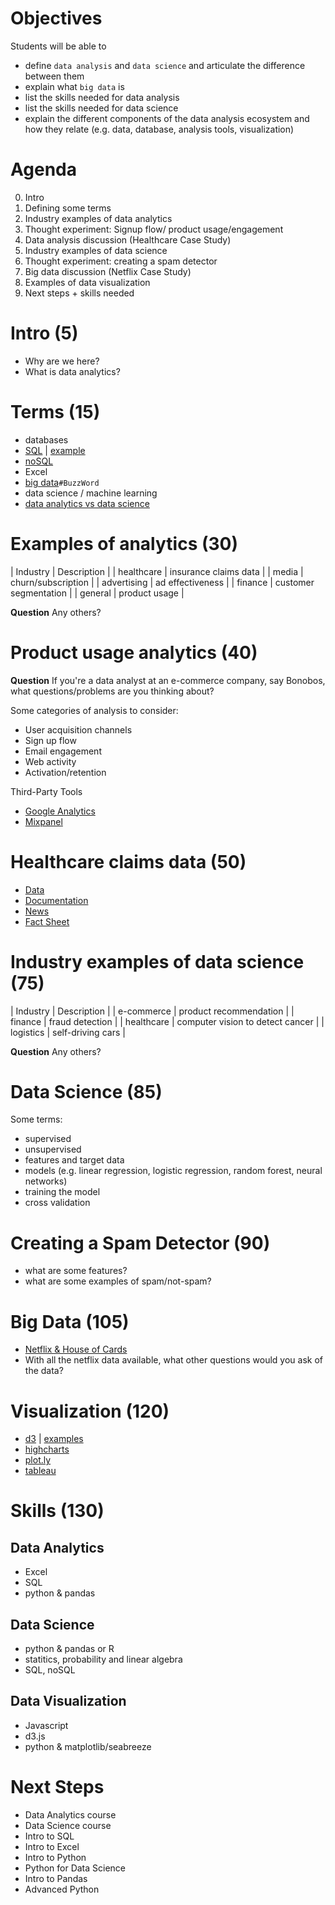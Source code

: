 # Objectives
Students will be able to
- define `data analysis` and `data science` and articulate the difference between them
- explain what `big data` is
- list the skills needed for data analysis
- list the skills needed for data science
- explain the different components of the data analysis ecosystem and how they relate (e.g. data, database, analysis tools, visualization)

# Agenda
0. Intro
1. Defining some terms
2. Industry examples of data analytics
3. Thought experiment: Signup flow/ product usage/engagement
3. Data analysis discussion (Healthcare Case Study)
4. Industry examples of data science
5. Thought experiment: creating a spam detector
6. Big data discussion (Netflix Case Study)
7. Examples of data visualization
8. Next steps + skills needed

# Intro (5)
- Why are we here?
- What is data analytics?

# Terms (15)
- databases
- [SQL](http://support.sas.com/documentation/cdl/en/sqlproc/63043/HTML/default/images/proc-sql-ex3a.png) | [example](https://upload.wikimedia.org/wikipedia/en/8/87/Sql_query1.png)
- [noSQL](https://www.mongodb.com/nosql-explained)
- Excel
- [big data](http://www.sas.com/en_us/insights/big-data/what-is-big-data.html)`#BuzzWord`
- data science / machine learning
- [data analytics vs data science](http://qr.ae/RwB5Yd)

# Examples of analytics (30)

|  Industry     |  Description                                |
|  healthcare   |  insurance claims data                      |
|  media        |  churn/subscription                         |
|  advertising  |  ad effectiveness                           |
|  finance      |  customer segmentation                      |
|  general      |  product usage                              |

**Question** Any others?

# Product usage analytics (40)
**Question** If you're a data analyst at an e-commerce company, say Bonobos, what questions/problems are you thinking about?

Some categories of analysis to consider:
- User acquisition channels
- Sign up flow
- Email engagement
- Web activity
- Activation/retention

Third-Party Tools
- [Google Analytics](https://www.google.com/analytics/standard/)
- [Mixpanel](https://mixpanel.com/engagement/)

# Healthcare claims data (50)
- [Data](https://docs.google.com/spreadsheets/d/1xB5KMLhb0ETkowUzBV6EQho9DVpzP-o0By1q1kkBnN4/edit?usp=sharing)
- [Documentation](https://www.cms.gov/Research-Statistics-Data-and-Systems/Statistics-Trends-and-Reports/Medicare-Provider-Charge-Data/Downloads/Medicare-Physician-and-Other-Supplier-PUF-Methodology.pdf)
- [News](http://www.fiercehealthfinance.com/story/cms-releases-new-physician-hospital-payment-data/2015-06-01)
- [Fact Sheet](https://www.cms.gov/Newsroom/MediaReleaseDatabase/Fact-sheets/2015-Fact-sheets-items/2015-06-01.html)

# Industry examples of data science (75)

|   Industry       |   Description                           |
|  e-commerce      | product recommendation                  |
|  finance         | fraud detection                         |
|  healthcare      | computer vision to detect cancer        |
|  logistics       | self-driving cars                       |

**Question** Any others?

# Data Science (85)
Some terms:
- supervised
- unsupervised
- features and target data
- models (e.g. linear regression, logistic regression, random forest, neural networks)
- training the model
- cross validation

# Creating a Spam Detector (90)
- what are some features?
- what are some examples of spam/not-spam?

# Big Data (105)
- [Netflix & House of Cards](https://upload.wikimedia.org/wikipedia/en/8/87/Sql_query1.png)
- With all the netflix data available, what other questions would you ask of the data?

# Visualization (120)
- [d3](https://github.com/mbostock/d3/wiki/Gallery) | [examples](https://github.com/mbostock/d3/wiki/Gallery)
- [highcharts](http://www.highcharts.com/)
- [plot.ly](https://plot.ly/)
- [tableau](http://www.tableau.com/)

# Skills (130)
## Data Analytics
- Excel
- SQL
- python & pandas

## Data Science
- python & pandas or R
- statitics, probability and linear algebra
- SQL, noSQL

## Data Visualization
- Javascript
- d3.js
- python & matplotlib/seabreeze

# Next Steps
- Data Analytics course
- Data Science course
- Intro to SQL
- Intro to Excel
- Intro to Python
- Python for Data Science
- Intro to Pandas
- Advanced Python